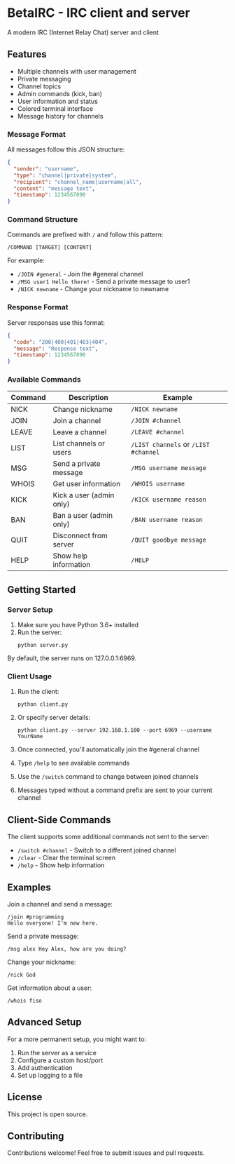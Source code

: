 # BetaIRC - IRC client and server

A modern IRC (Internet Relay Chat) server and client

## Features

- Multiple channels with user management
- Private messaging
- Channel topics
- Admin commands (kick, ban)
- User information and status
- Colored terminal interface
- Message history for channels

### Message Format

All messages follow this JSON structure:

```json
{
  "sender": "username",
  "type": "channel|private|system",
  "recipient": "channel_name|username|all",
  "content": "message text",
  "timestamp": 1234567890
}
```

### Command Structure

Commands are prefixed with `/` and follow this pattern:
```
/COMMAND [TARGET] [CONTENT]
```

For example:
- `/JOIN #general` - Join the #general channel
- `/MSG user1 Hello there!` - Send a private message to user1
- `/NICK newname` - Change your nickname to newname

### Response Format

Server responses use this format:
```json
{
  "code": "200|400|401|403|404",
  "message": "Response text",
  "timestamp": 1234567890
}
```

### Available Commands

| Command | Description | Example |
|---------|-------------|---------|
| NICK | Change nickname | `/NICK newname` |
| JOIN | Join a channel | `/JOIN #channel` |
| LEAVE | Leave a channel | `/LEAVE #channel` |
| LIST | List channels or users | `/LIST channels` or `/LIST #channel` |
| MSG | Send a private message | `/MSG username message` |
| WHOIS | Get user information | `/WHOIS username` |
| KICK | Kick a user (admin only) | `/KICK username reason` |
| BAN | Ban a user (admin only) | `/BAN username reason` |
| QUIT | Disconnect from server | `/QUIT goodbye message` |
| HELP | Show help information | `/HELP` |

## Getting Started

### Server Setup

1. Make sure you have Python 3.6+ installed
2. Run the server:
   ```
   python server.py
   ```
   
By default, the server runs on 127.0.0.1:6969.

### Client Usage

1. Run the client:
   ```
   python client.py
   ```
   
2. Or specify server details:
   ```
   python client.py --server 192.168.1.100 --port 6969 --username YourName
   ```

3. Once connected, you'll automatically join the #general channel
4. Type `/help` to see available commands
5. Use the `/switch` command to change between joined channels
6. Messages typed without a command prefix are sent to your current channel

## Client-Side Commands

The client supports some additional commands not sent to the server:

- `/switch #channel` - Switch to a different joined channel
- `/clear` - Clear the terminal screen
- `/help` - Show help information

## Examples

Join a channel and send a message:
```
/join #programming
Hello everyone! I'm new here.
```

Send a private message:
```
/msg alex Hey Alex, how are you doing?
```

Change your nickname:
```
/nick God
```

Get information about a user:
```
/whois fiso
```

## Advanced Setup

For a more permanent setup, you might want to:

1. Run the server as a service
2. Configure a custom host/port
3. Add authentication
4. Set up logging to a file

## License

This project is open source.

## Contributing

Contributions welcome! Feel free to submit issues and pull requests. 
